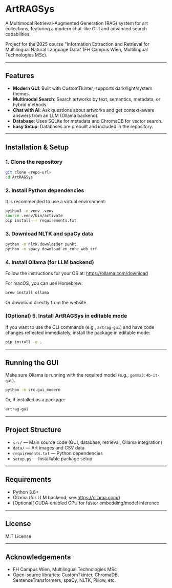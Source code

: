# ArtRAGSys

A Multimodal Retrieval-Augmented Generation (RAG) system for art collections, featuring a modern chat-like GUI and advanced search capabilities.

Project for the 2025 course "Information Extraction and Retrieval for Multilingual Natural Language Data" (FH Campus Wien, Multilingual Technologies MSc).

---

## Features
- **Modern GUI**: Built with CustomTkinter, supports dark/light/system themes.
- **Multimodal Search**: Search artworks by text, semantics, metadata, or hybrid methods.
- **Chat with AI**: Ask questions about artworks and get context-aware answers from an LLM (Ollama backend).
- **Database**: Uses SQLite for metadata and ChromaDB for vector search.
- **Easy Setup**: Databases are prebuilt and included in the repository.

---

## Installation & Setup

### 1. Clone the repository
```sh
git clone <repo-url>
cd ArtRAGSys
```

### 2. Install Python dependencies
It is recommended to use a virtual environment:
```sh
python3 -m venv .venv
source .venv/bin/activate
pip install -r requirements.txt
```

### 3. Download NLTK and spaCy data
```sh
python -m nltk.downloader punkt
python -m spacy download en_core_web_trf
```

### 4. Install Ollama (for LLM backend)
Follow the instructions for your OS at: https://ollama.com/download

For macOS, you can use Homebrew:
```sh
brew install ollama
```

Or download directly from the website.

### (Optional) 5. Install ArtRAGSys in editable mode
If you want to use the CLI commands (e.g., `artrag-gui`) and have code changes reflected immediately, install the package in editable mode:
```sh
pip install -e .
```

---

## Running the GUI

Make sure Ollama is running with the required model (e.g., `gemma3:4b-it-qat`).

```sh
python -m src.gui_modern
```

Or, if installed as a package:
```sh
artrag-gui
```

---

## Project Structure
- `src/` — Main source code (GUI, database, retrieval, Ollama integration)
- `data/` — Art images and CSV data
- `requirements.txt` — Python dependencies
- `setup.py` — Installable package setup

---

## Requirements
- Python 3.8+
- Ollama (for LLM backend, see https://ollama.com/)
- [Optional] CUDA-enabled GPU for faster embedding/model inference

---

## License
MIT License

---

## Acknowledgements
- FH Campus Wien, Multilingual Technologies MSc
- Open-source libraries: CustomTkinter, ChromaDB, SentenceTransformers, spaCy, NLTK, Pillow, etc.


